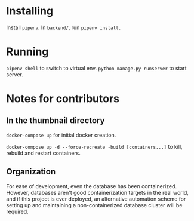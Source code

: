 # Installing
Install `pipenv`.
In `backend/`, run `pipenv install.`

# Running
`pipenv shell` to switch to virtual env.
`python manage.py runserver` to start server.

# Notes for contributors
## In the thumbnail directory

`docker-compose up` for initial docker creation.

`docker-compose up -d --force-recreate -build [containers...]` to kill, rebuild and restart containers.

## Organization

For ease of development, even the database has been containerized. However, databases aren't good containerization targets in the real world, and if this project is ever deployed, an alternative automation scheme for setting up and maintaining a non-containerized database cluster will be required.
